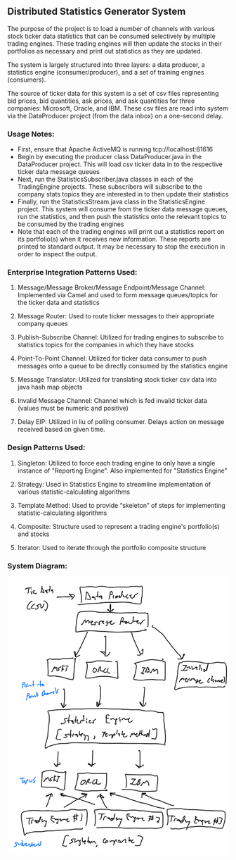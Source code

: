 ## Distributed Statistics Generator System

The purpose of the project is to load a number of channels with 
various stock ticker data statistics that can be consumed selectively by 
multiple trading engines. These trading engines will then update the stocks in 
their portfolios as necessary and print out statistics as they are updated.

The system is largely structured into three layers: a data producer, a 
statistics engine (consumer/producer), and a set of training engines 
(consumers).

The source of ticker data for this system is a set of csv files representing
bid prices, bid quantities, ask prices, and ask quantities for three companies:
Microsoft, Oracle, and IBM. These csv files are read into system via the 
DataProducer project (from the data inbox) on a one-second delay.

### Usage Notes:

- First, ensure that Apache ActiveMQ is running tcp://localhost:61616
- Begin by executing the producer class DataProducer.java in the DataProducer
project. This will load csv ticker data in to the respective ticker data 
  message queues
- Next, run the StatisticsSubscriber.java classes in each of the TradingEngine
projects. These subscribers will subscribe to the company stats topics they are
  interested in to then update their statistics
- Finally, run the StatisticsStream.java class in the StatisticsEngine project.
This system will consume from the ticker data message queues, run the 
  statistics, and then push the statistics onto the relevant topics to be
  consumed by the trading engines
- Note that each of the trading engines will print out a statistics report
on its portfolio(s) when it receives new information. These reports are printed
  to standard output. It may be necessary to stop the execution in order to
  inspect the output.
  
### Enterprise Integration Patterns Used:

1) Message/Message Broker/Message Endpoint/Message Channel: Implemented via
Camel and used to form message queues/topics for the ticker data and 
   statistics
   
2) Message Router: Used to route ticker messages to their appropriate company 
   queues
   
3) Publish-Subscribe Channel: Utilized for trading engines to subscribe to 
   statistics topics for the companies in which they have stocks
   
4) Point-To-Point Channel: Utilized for ticker data consumer to push messages
onto a queue to be directly consumed by the statistics engine
   
5) Message Translator: Utilized for translating stock ticker csv data into
java hash map objects
   
6) Invalid Message Channel: Channel which is fed invalid ticker data (values
   must be numeric and positive)
   
7) Delay EIP: Utilized in liu of polling consumer. Delays action on message
received based on given time. 

### Design Patterns Used:

1) Singleton: Utilized to force each trading engine to only have a single
instance of "Reporting Engine". Also implemented for "Statistics Engine"
   
2) Strategy: Used in Statistics Engine to streamline implementation of 
various statistic-calculating algorithms
   
3) Template Method: Used to provide “skeleton” of steps for implementing 
   statistic-calculating algorithms 
   
4) Composite: Structure used to represent a trading engine's portfolio(s) and
stocks
   
5) Iterator: Used to iterate through the portfolio composite structure

### System Diagram:

<img src="IMG_F0FA39753D9F-1.jpeg" width="600"/>
